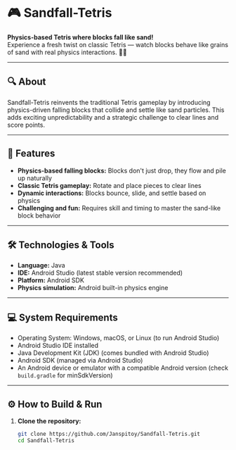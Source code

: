# 🎮 Sandfall-Tetris

**Physics-based Tetris where blocks fall like sand!**  
Experience a fresh twist on classic Tetris — watch blocks behave like grains of sand with real physics interactions. 🧱✨

---

## 🔍 About

Sandfall-Tetris reinvents the traditional Tetris gameplay by introducing physics-driven falling blocks that collide and settle like sand particles. This adds exciting unpredictability and a strategic challenge to clear lines and score points.

---

## 🚀 Features

- **Physics-based falling blocks:** Blocks don't just drop, they flow and pile up naturally  
- **Classic Tetris gameplay:** Rotate and place pieces to clear lines  
- **Dynamic interactions:** Blocks bounce, slide, and settle based on physics  
- **Challenging and fun:** Requires skill and timing to master the sand-like block behavior  

---

## 🛠️ Technologies & Tools

- **Language:** Java  
- **IDE:** Android Studio (latest stable version recommended)  
- **Platform:** Android SDK  
- **Physics simulation:** Android built-in physics engine  

---

## 💻 System Requirements

- Operating System: Windows, macOS, or Linux (to run Android Studio)  
- Android Studio IDE installed  
- Java Development Kit (JDK) (comes bundled with Android Studio)  
- Android SDK (managed via Android Studio)  
- An Android device or emulator with a compatible Android version (check `build.gradle` for minSdkVersion)  

---

## ⚙️ How to Build & Run

1. **Clone the repository:**

   ```bash
   git clone https://github.com/Janspitoy/Sandfall-Tetris.git
   cd Sandfall-Tetris
